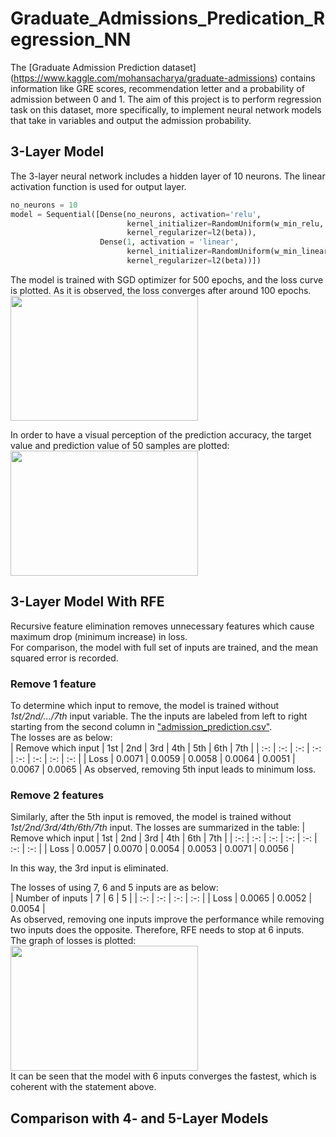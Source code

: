 # Graduate_Admissions_Predication_Regression_NN
The [Graduate Admission Prediction dataset] (https://www.kaggle.com/mohansacharya/graduate-admissions) contains information like GRE scores, recommendation letter and a probability of admission between 0 and 1. The aim of this project is to perform regression task on this dataset, more specifically, to implement neural network models that take in variables and output the admission probability.  

## 3-Layer Model
The 3-layer neural network includes a hidden layer of 10 neurons. The linear activation function is used for output layer.  
```python
no_neurons = 10
model = Sequential([Dense(no_neurons, activation='relu', 
                          kernel_initializer=RandomUniform(w_min_relu, w_max_relu), 
                          kernel_regularizer=l2(beta)),
                    Dense(1, activation = 'linear',
                          kernel_initializer=RandomUniform(w_min_linear, w_max_linear),
                          kernel_regularizer=l2(beta))])
```
The model is trained with SGD optimizer for 500 epochs, and the loss curve is plotted. As it is observed, the loss converges after around 100 epochs. 
<img src="https://github.com/StephanieMussi/Graduate_Admissions_Predication_Regression_NN/blob/main/Figures/3Loss.png" width="300" height="200">  

In order to have a visual perception of the prediction accuracy, the target value and prediction value of 50 samples are plotted:  
<img src="https://github.com/StephanieMussi/Graduate_Admissions_Predication_Regression_NN/blob/main/Figures/Target&Prediction.png" width="300" height="200">   

## 3-Layer Model With RFE
Recursive feature elimination removes unnecessary features which cause maximum drop (minimum increase) in loss.  
For comparison, the model with full set of inputs are trained, and the mean squared error is recorded.  

### Remove 1 feature
To determine which input to remove, the model is trained without _1st/2nd/.../7th_ input variable. The the inputs are labeled from left to right starting from the second column in ["admission_prediction.csv"](https://github.com/StephanieMussi/Graduate_Admissions_Predication_Regression_NN/blob/main/admission_predict.csv).   
The losses are as below:  
| Remove which input | 1st | 2nd | 3rd | 4th | 5th | 6th | 7th |
| :-: | :-: | :-: | :-: | :-: | :-: | :-: | :-: |
| Loss | 0.0071 |  0.0059 | 0.0058 | 0.0064 | 0.0051 | 0.0067 |  0.0065 |
As observed, removing 5th input leads to minimum loss.  

### Remove 2 features 
Similarly, after the 5th input is removed, the model is trained without _1st/2nd/3rd/4th/6th/7th_ input. The losses are summarized in the table: 
| Remove which input | 1st | 2nd | 3rd | 4th | 6th | 7th |
| :-: | :-: | :-: | :-: | :-: | :-: | :-: |
| Loss | 0.0057 |  0.0070 | 0.0054 | 0.0053 | 0.0071 | 0.0056 |  

In this way, the 3rd input is eliminated.   
  
The losses of using 7, 6 and 5 inputs are as below:  
| Number of inputs | 7 | 6 | 5 |
| :-: | :-: | :-: | :-: |
| Loss | 0.0065 | 0.0052 | 0.0054 |  
As observed, removing one inputs improve the performance while removing two inputs does the opposite. Therefore, RFE needs to stop at 6 inputs.  
The graph of losses is plotted:  
<img src="https://github.com/StephanieMussi/Graduate_Admissions_Predication_Regression_NN/blob/main/Figures/3RFELoss.png" width="300" height="200">   
It can be seen that the model with 6 inputs converges the fastest, which is coherent with the statement above.  


## Comparison with 4- and 5-Layer Models
